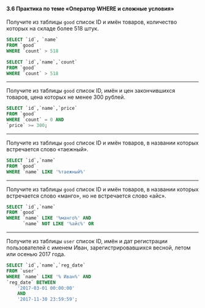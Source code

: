 #### 3.6 Практика по теме «Оператор WHERE и сложные условия»

Получите из таблицы `good` список ID и имён товаров, количество которых на складе более 518 штук.

```sql
SELECT `id`, `name`
FROM `good`
WHERE `count` > 518
```

```sql
SELECT `id`,`name`,`count`
FROM `good`
WHERE `count` > 518
```

------

Получите из таблицы `good` список ID, имён и цен закончившихся товаров, цена которых не менее 300 рублей.

```sql
SELECT `id`,`name`,`price`
FROM `good`
WHERE `count` = 0 AND 
`price` >= 300;
```

------

Получите из таблицы `good` список ID и имён товаров, в названии которых встречается слово «таежный».

```sql
SELECT `id`,`name`
FROM `good`
WHERE `name` LIKE '%таежный%'
```

------

Получите из таблицы `good` список ID и имён товаров, в названии которых встречается слово «манго», но не встречается слово «айс».



```sql
SELECT `id`,`name` 
FROM `good`
WHERE `name` LIKE '%манго%' AND 
      `name` NOT LIKE '%айс%' OR

```

------

Получите из таблицы `user` список ID, имён и дат регистрации пользователей с именем Иван, зарегистрировавшихся весной, летом или осенью 2017 года.

```sql
SELECT `id`,`name`,`reg_date`
FROM `user`
WHERE `name` LIKE '% Иван%' AND
`reg_date` BETWEEN
	'2017-03-01 00:00:00'
	AND
	'2017-11-30 23:59:59';
```

